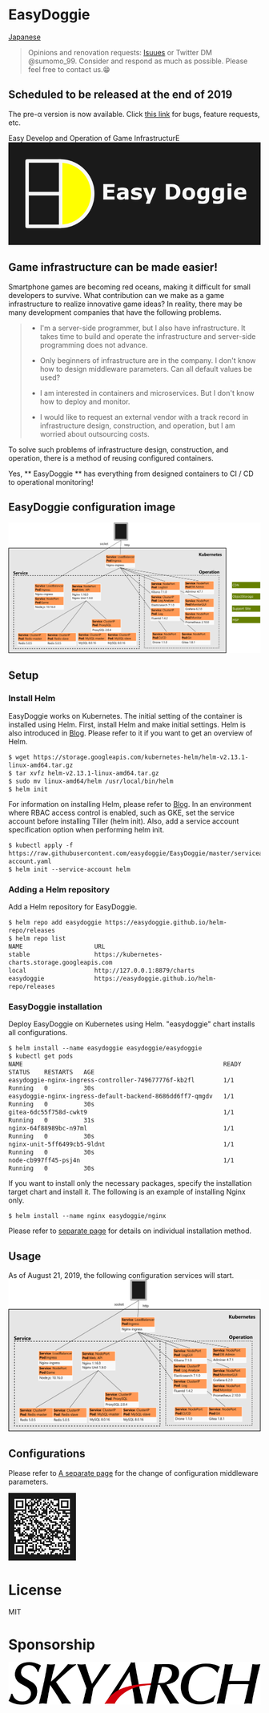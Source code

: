 # EasyDoggie
[Japanese](https://github.com/easydoggie/EasyDoggie)
> Opinions and renovation requests: [Isuues](https://github.com/easydoggie/EasyDoggie/issues/new/choose) or Twitter DM @sumomo_99. Consider and respond as much as possible. Please feel free to contact us.😁  
  
## Scheduled to be released at the end of 2019
The pre-α version is now available.
Click [this link](https://github.com/easydoggie/EasyDoggie/issues/new/choose) for bugs, feature requests, etc.

Easy Develop and Operation of Game InfrastructurE  
[![logo](https://github.com/easydoggie/EasyDoggie/blob/master/images/logo2.png)](https://easydoggie.github.io/EasyDoggie/)
##  Game infrastructure can be made easier!

Smartphone games are becoming red oceans, making it difficult for small developers to survive. What contribution can we make as a game infrastructure to realize innovative game ideas? In reality, there may be many development companies that have the following problems.

> * I'm a server-side programmer, but I also have infrastructure. It takes time to build and operate the infrastructure and server-side programming does not advance.
>
> * Only beginners of infrastructure are in the company. I don't know how to design middleware parameters. Can all default values ​​be used?
>
> * I am interested in containers and microservices. But I don't know how to deploy and monitor.
>
> * I would like to request an external vendor with a track record in infrastructure design, construction, and operation, but I am worried about outsourcing costs.

To solve such problems of infrastructure design, construction, and operation, there is a method of reusing configured containers.  

Yes, ** EasyDoggie ** has everything from designed containers to CI / CD to operational monitoring!

## EasyDoggie configuration image
![structure](https://github.com/easydoggie/EasyDoggie/blob/master/images/structure_all.png)

## Setup
### Install Helm
EasyDoggie works on Kubernetes. The initial setting of the container is installed using Helm.
First, install Helm and make initial settings.
Helm is also introduced in [Blog](https://www.skyarch.net/blog/?p=16335). Please refer to it if you want to get an overview of Helm.

```text
$ wget https://storage.googleapis.com/kubernetes-helm/helm-v2.13.1-linux-amd64.tar.gz
$ tar xvfz helm-v2.13.1-linux-amd64.tar.gz
$ sudo mv linux-amd64/helm /usr/local/bin/helm
$ helm init
```

For information on installing Helm, please refer to [Blog](https://www.skyarch.net/blog/?p=16350).
In an environment where RBAC access control is enabled, such as GKE, set the service account before installing Tiller (helm init). Also, add a service account specification option when performing helm init.
```text
$ kubectl apply -f https://raw.githubusercontent.com/easydoggie/EasyDoggie/master/serviceaccount/helm-account.yaml
$ helm init --service-account helm
```

### Adding a Helm repository
Add a Helm repository for EasyDoggie.
```text
$ helm repo add easydoggie https://easydoggie.github.io/helm-repo/releases
$ helm repo list
NAME                    URL
stable                  https://kubernetes-charts.storage.googleapis.com
local                   http://127.0.0.1:8879/charts
easydoggie              https://easydoggie.github.io/helm-repo/releases
```

### EasyDoggie installation
Deploy EasyDoggie on Kubernetes using Helm. "easydoggie" chart installs all configurations.
```text
$ helm install --name easydoggie easydoggie/easydoggie
$ kubectl get pods
NAME                                                        READY   STATUS    RESTARTS   AGE
easydoggie-nginx-ingress-controller-749677776f-kb2fl        1/1     Running   0          30s
easydoggie-nginx-ingress-default-backend-8686dd6ff7-qmgdv   1/1     Running   0          30s
gitea-6dc55f758d-cwkt9                                      1/1     Running   0          31s
nginx-64f88989bc-n97ml                                      1/1     Running   0          30s
nginx-unit-5ff6499cb5-9ldnt                                 1/1     Running   0          30s
node-cb997ff45-psj4n                                        1/1     Running   0          30s
```
If you want to install only the necessary packages, specify the installation target chart and install it. The following is an example of installing Nginx only.
```text
$ helm install --name nginx easydoggie/nginx
```
Please refer to [separate page](https://easydoggie.github.io/EasyDoggie/install/) for details on individual installation method.

## Usage
As of August 21, 2019, the following configuration services will start.
![structure_2](https://github.com/easydoggie/EasyDoggie/blob/master/images/structure2.png)

## Configurations
Please refer to [A separate page](https://easydoggie.github.io/EasyDoggie/config/) for the change of configuration middleware parameters.

![qr](https://github.com/easydoggie/EasyDoggie/blob/master/images/easydoggie_qr2.png)

# License
MIT

# Sponsorship
[![skyarch](https://github.com/easydoggie/EasyDoggie/blob/master/images/skyarch.gif)](https://www.skyarch.net/)